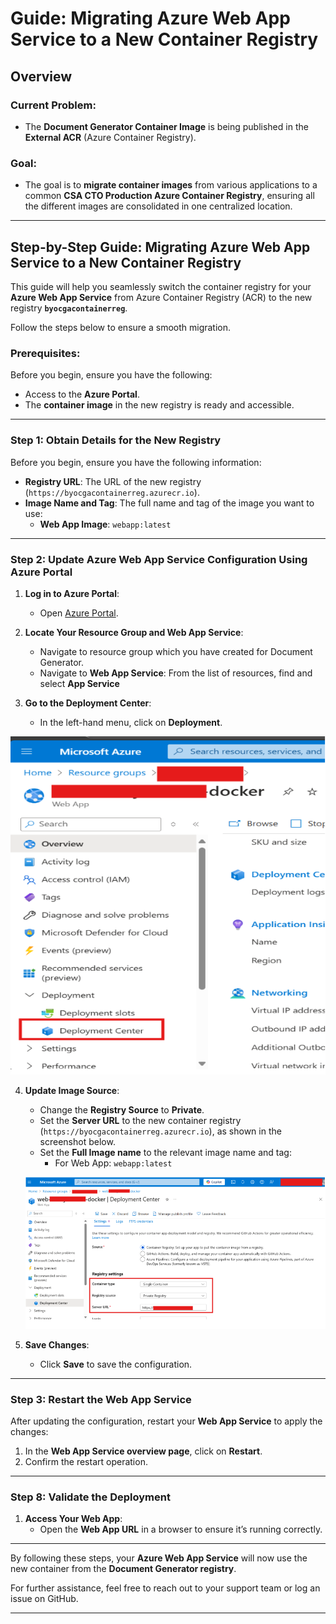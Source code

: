 # Guide: Migrating Azure Web App Service to a New Container Registry

## Overview

### Current Problem:
- The **Document Generator Container Image** is being published in the **External ACR** (Azure Container Registry).

### Goal:
- The goal is to **migrate container images** from various applications to a common **CSA CTO Production Azure Container Registry**, ensuring all the different images are consolidated in one centralized location.

---

## Step-by-Step Guide: Migrating Azure Web App Service to a New Container Registry

This guide will help you seamlessly switch the container registry for your **Azure Web App Service** from Azure Container Registry (ACR) to the new registry **`byocgacontainerreg`**.

Follow the steps below to ensure a smooth migration.

### Prerequisites:
Before you begin, ensure you have the following:
- Access to the **Azure Portal**.
- The **container image** in the new registry is ready and accessible.

---

### Step 1: Obtain Details for the New Registry

Before you begin, ensure you have the following information:
- **Registry URL**: The URL of the new registry (`https://byocgacontainerreg.azurecr.io`).
- **Image Name and Tag**: The full name and tag of the image you want to use:
  - **Web App Image**: `webapp:latest`
---

### Step 2: Update Azure Web App Service Configuration Using Azure Portal

1. **Log in to Azure Portal**:
   - Open [Azure Portal](https://portal.azure.com/).

2. **Locate Your Resource Group and Web App Service**:
   - Navigate to resource group which you have created for Document Generator.
   - Navigate to **Web App Service**: From the list of resources, find and select **App Service**

3. **Go to the Deployment Center**:
   - In the left-hand menu, click on **Deployment**.

  ![Resource Menu](images/resource_menu.png)


4. **Update Image Source**:
   - Change the **Registry Source** to **Private**.
   - Set the **Server URL** to the new container registry (`https://byocgacontainerreg.azurecr.io`), as shown in the screenshot below.
   - Set the **Full Image name** to the relevant image name and tag:
     - For Web App: `webapp:latest`

   ![Deployment Center](images/deployment_center.png)

5. **Save Changes**:
   - Click **Save** to save the configuration.

---

### Step 3: Restart the Web App Service

After updating the configuration, restart your **Web App Service** to apply the changes:

1. In the **Web App Service overview page**, click on **Restart**.
2. Confirm the restart operation.

---

### Step 8: Validate the Deployment

1. **Access Your Web App**:
   - Open the **Web App URL** in a browser to ensure it’s running correctly.
---

By following these steps, your **Azure Web App Service** will now use the new container from the **Document Generator registry**.

For further assistance, feel free to reach out to your support team or log an issue on GitHub.

---
